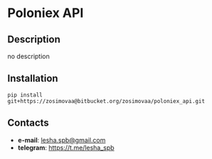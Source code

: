 # Poloniex API
## Description
no description

## Installation
``pip install git+https://zosimovaa@bitbucket.org/zosimovaa/poloniex_api.git``

## Contacts
- **e-mail**: lesha.spb@gmail.com
- **telegram**: https://t.me/lesha_spb


